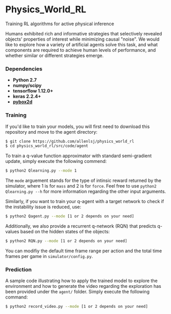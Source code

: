 # Physics_World_RL
Training RL algorithms for active physical inference

Humans exhibited rich and informative strategies that selectively revealed objects' properties of interest while minimizing causal "noise". We would like to explore how a variety of artificial agents solve this task, and what components are required to achieve human levels of performance, and whether similar or different strategies emerge.

### Dependencies
* **Python 2.7**
* **numpy/scipy**
* **tensorflow 1.12.0+**
* **keras 2.2.4+**
* **[pybox2d](https://github.com/pybox2d/pybox2d)**

### Training
If you'd like to train your models, you will first need to download this repository and move to the agent directory:
```bash
$ git clone https://github.com/allenlsj/physics_world_rl
$ cd physics_world_rl/src/code/agent
```
To train a q-value function approximator with standard semi-gradient update, simply execute the following commend:
```bash
$ python2 Qlearning.py --mode 1
```
The `mode` arguement stands for the type of intinsic reward returned by the simulator, where 1 is for `mass` and 2 is for `force`. Feel free to use `python2 Qlearning.py --h` for more information regarding the other input arguments.

Similarly, if you want to train your q-agent with a target network to check if the instability issue is reduced, use:
```bash
$ python2 Qagent.py --mode [1 or 2 depends on your need]
```
Additionally, we also provide a recurrent q-network (RQN) that predicts q-values based on the hidden states of the objects:
```bash
$ python2 RQN.py --mode [1 or 2 depends on your need]
```
You can modifiy the default time frame range per action and the total time frames per game in `simulator/config.py`.

### Prediction
A sample code illustrating how to apply the trained model to explore the environment and how to generate the video regarding the exploration has been provided under the `agent/` folder. Simply execute the following command:
```bash
$ python2 record_video.py --mode [1 or 2 depends on your need]
```
